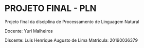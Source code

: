# PROJETO FINAL - PLN
 Projeto final da disciplina de Processamento de Linguagem Natural

Docente: Yuri Malheiros

Discente: Luis Henrique Augusto de Lima
Matrícula: 20190036379
